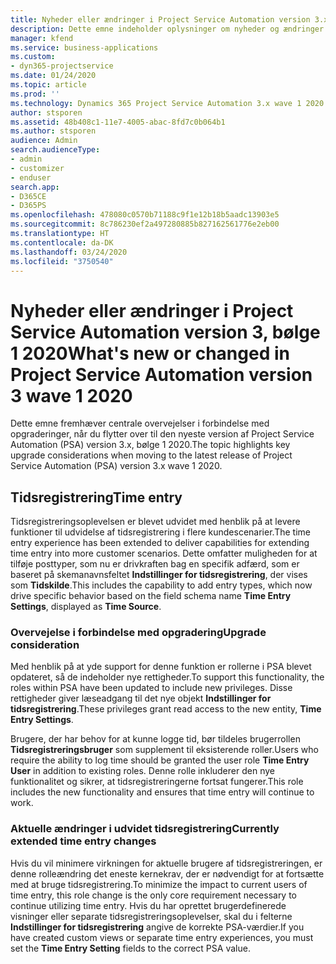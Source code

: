 ```yaml
---
title: Nyheder eller ændringer i Project Service Automation version 3.x, bølge 1 2020
description: Dette emne indeholder oplysninger om nyheder og ændringer i Project Service Automation version 3, bølge 1 2020.
manager: kfend
ms.service: business-applications
ms.custom:
- dyn365-projectservice
ms.date: 01/24/2020
ms.topic: article
ms.prod: ''
ms.technology: Dynamics 365 Project Service Automation 3.x wave 1 2020
author: stsporen
ms.assetid: 48b408c1-11e7-4005-abac-8fd7c0b064b1
ms.author: stsporen
audience: Admin
search.audienceType:
- admin
- customizer
- enduser
search.app:
- D365CE
- D365PS
ms.openlocfilehash: 478080c0570b71188c9f1e12b18b5aadc13903e5
ms.sourcegitcommit: 8c786230ef2a497280885b827162561776e2eb00
ms.translationtype: HT
ms.contentlocale: da-DK
ms.lasthandoff: 03/24/2020
ms.locfileid: "3750540"
---
```

# <a name="whats-new-or-changed-in-project-service-automation-version-3-wave-1-2020"></a><span data-ttu-id="25529-103">Nyheder eller ændringer i Project Service Automation version 3, bølge 1 2020</span><span class="sxs-lookup"><span data-stu-id="25529-103">What's new or changed in Project Service Automation version 3 wave 1 2020</span></span>
<span data-ttu-id="25529-104">Dette emne fremhæver centrale overvejelser i forbindelse med opgraderinger, når du flytter over til den nyeste version af Project Service Automation (PSA) version 3.x, bølge 1 2020.</span><span class="sxs-lookup"><span data-stu-id="25529-104">The topic highlights key upgrade considerations when moving to the latest release of Project Service Automation (PSA) version 3.x wave 1 2020.</span></span>

## <a name="time-entry"></a><span data-ttu-id="25529-105">Tidsregistrering</span><span class="sxs-lookup"><span data-stu-id="25529-105">Time entry</span></span>
<span data-ttu-id="25529-106">Tidsregistreringsoplevelsen er blevet udvidet med henblik på at levere funktioner til udvidelse af tidsregistrering i flere kundescenarier.</span><span class="sxs-lookup"><span data-stu-id="25529-106">The time entry experience has been extended to deliver capabilities for extending time entry into more customer scenarios.</span></span> <span data-ttu-id="25529-107">Dette omfatter muligheden for at tilføje posttyper, som nu er drivkraften bag en specifik adfærd, som er baseret på skemanavnsfeltet **Indstillinger for tidsregistrering**, der vises som **Tidskilde**.</span><span class="sxs-lookup"><span data-stu-id="25529-107">This includes the capability to add entry types, which now drive specific behavior based on the field schema name **Time Entry Settings**, displayed as **Time Source**.</span></span>

### <a name="upgrade-consideration"></a><span data-ttu-id="25529-108">Overvejelse i forbindelse med opgradering</span><span class="sxs-lookup"><span data-stu-id="25529-108">Upgrade consideration</span></span>
<span data-ttu-id="25529-109">Med henblik på at yde support for denne funktion er rollerne i PSA blevet opdateret, så de indeholder nye rettigheder.</span><span class="sxs-lookup"><span data-stu-id="25529-109">To support this functionality, the roles within PSA have been updated to include new privileges.</span></span> <span data-ttu-id="25529-110">Disse rettigheder giver læseadgang til det nye objekt **Indstillinger for tidsregistrering**.</span><span class="sxs-lookup"><span data-stu-id="25529-110">These privileges grant read access to the new entity, **Time Entry Settings**.</span></span>

<span data-ttu-id="25529-111">Brugere, der har behov for at kunne logge tid, bør tildeles brugerrollen **Tidsregistreringsbruger** som supplement til eksisterende roller.</span><span class="sxs-lookup"><span data-stu-id="25529-111">Users who require the ability to log time should be granted the user role **Time Entry User** in addition to existing roles.</span></span> <span data-ttu-id="25529-112">Denne rolle inkluderer den nye funktionalitet og sikrer, at tidsregistreringerne fortsat fungerer.</span><span class="sxs-lookup"><span data-stu-id="25529-112">This role includes the new functionality and ensures that time entry will continue to work.</span></span>

### <a name="currently-extended-time-entry-changes"></a><span data-ttu-id="25529-113">Aktuelle ændringer i udvidet tidsregistrering</span><span class="sxs-lookup"><span data-stu-id="25529-113">Currently extended time entry changes</span></span>
<span data-ttu-id="25529-114">Hvis du vil minimere virkningen for aktuelle brugere af tidsregistreringen, er denne rolleændring det eneste kernekrav, der er nødvendigt for at fortsætte med at bruge tidsregistrering.</span><span class="sxs-lookup"><span data-stu-id="25529-114">To minimize the impact to current users of time entry, this role change is the only core requirement necessary to continue utilizing time entry.</span></span> <span data-ttu-id="25529-115">Hvis du har oprettet brugerdefinerede visninger eller separate tidsregistreringsoplevelser, skal du i felterne **Indstillinger for tidsregistrering** angive de korrekte PSA-værdier.</span><span class="sxs-lookup"><span data-stu-id="25529-115">If you have created custom views or separate time entry experiences, you must set the **Time Entry Setting** fields to the correct PSA value.</span></span>
